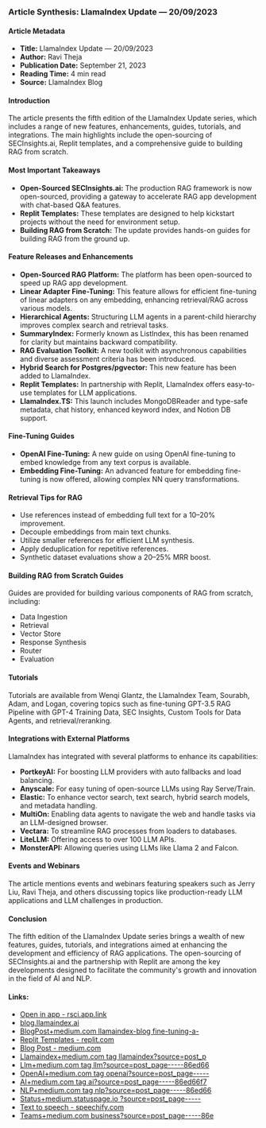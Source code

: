 ### Article Synthesis: LlamaIndex Update — 20/09/2023
#### Article Metadata
- **Title:** LlamaIndex Update — 20/09/2023
- **Author:** Ravi Theja
- **Publication Date:** September 21, 2023
- **Reading Time:** 4 min read
- **Source:** LlamaIndex Blog
#### Introduction
The article presents the fifth edition of the LlamaIndex Update series, which includes a range of new features, enhancements, guides, tutorials, and integrations. The main highlights include the open-sourcing of SECInsights.ai, Replit templates, and a comprehensive guide to building RAG from scratch.
#### Most Important Takeaways
- **Open-Sourced SECInsights.ai:** The production RAG framework is now open-sourced, providing a gateway to accelerate RAG app development with chat-based Q&A features.
- **Replit Templates:** These templates are designed to help kickstart projects without the need for environment setup.
- **Building RAG from Scratch:** The update provides hands-on guides for building RAG from the ground up.
#### Feature Releases and Enhancements
- **Open-Sourced RAG Platform:** The platform has been open-sourced to speed up RAG app development.
- **Linear Adapter Fine-Tuning:** This feature allows for efficient fine-tuning of linear adapters on any embedding, enhancing retrieval/RAG across various models.
- **Hierarchical Agents:** Structuring LLM agents in a parent-child hierarchy improves complex search and retrieval tasks.
- **SummaryIndex:** Formerly known as ListIndex, this has been renamed for clarity but maintains backward compatibility.
- **RAG Evaluation Toolkit:** A new toolkit with asynchronous capabilities and diverse assessment criteria has been introduced.
- **Hybrid Search for Postgres/pgvector:** This new feature has been added to LlamaIndex.
- **Replit Templates:** In partnership with Replit, LlamaIndex offers easy-to-use templates for LLM applications.
- **LlamaIndex.TS:** This launch includes MongoDBReader and type-safe metadata, chat history, enhanced keyword index, and Notion DB support.
#### Fine-Tuning Guides
- **OpenAI Fine-Tuning:** A new guide on using OpenAI fine-tuning to embed knowledge from any text corpus is available.
- **Embedding Fine-Tuning:** An advanced feature for embedding fine-tuning is now offered, allowing complex NN query transformations.
#### Retrieval Tips for RAG
- Use references instead of embedding full text for a 10–20% improvement.
- Decouple embeddings from main text chunks.
- Utilize smaller references for efficient LLM synthesis.
- Apply deduplication for repetitive references.
- Synthetic dataset evaluations show a 20–25% MRR boost.
#### Building RAG from Scratch Guides
Guides are provided for building various components of RAG from scratch, including:
- Data Ingestion
- Retrieval
- Vector Store
- Response Synthesis
- Router
- Evaluation
#### Tutorials
Tutorials are available from Wenqi Glantz, the LlamaIndex Team, Sourabh, Adam, and Logan, covering topics such as fine-tuning GPT-3.5 RAG Pipeline with GPT-4 Training Data, SEC Insights, Custom Tools for Data Agents, and retrieval/reranking.
#### Integrations with External Platforms
LlamaIndex has integrated with several platforms to enhance its capabilities:
- **PortkeyAI:** For boosting LLM providers with auto fallbacks and load balancing.
- **Anyscale:** For easy tuning of open-source LLMs using Ray Serve/Train.
- **Elastic:** To enhance vector search, text search, hybrid search models, and metadata handling.
- **MultiOn:** Enabling data agents to navigate the web and handle tasks via an LLM-designed browser.
- **Vectara:** To streamline RAG processes from loaders to databases.
- **LiteLLM:** Offering access to over 100 LLM APIs.
- **MonsterAPI:** Allowing queries using LLMs like Llama 2 and Falcon.
#### Events and Webinars
The article mentions events and webinars featuring speakers such as Jerry Liu, Ravi Theja, and others discussing topics like production-ready LLM applications and LLM challenges in production.
#### Conclusion
The fifth edition of the LlamaIndex Update series brings a wealth of new features, guides, tutorials, and integrations aimed at enhancing the development and efficiency of RAG applications. The open-sourcing of SECInsights.ai and the partnership with Replit are among the key developments designed to facilitate the community's growth and innovation in the field of AI and NLP.
#### Links:
  - [Open in app - rsci.app.link](https://rsci.app.link/?%24canonical_url=https%3A%2F%2Fmedium.com%2Fp%2F86ed66f78bac&%7Efeature=LoOpenInAppButton&%7Echannel=ShowPostUnderCollection&source=---two_column_layout_nav----------------------------------)
  - [blog.llamaindex.ai](https://blog.llamaindex.ai/?source=post_page-----86ed66f78bac--------------------------------)
  - [BlogPost+medium.com llamaindex-blog fine-tuning-a-](https://medium.com/llamaindex-blog/fine-tuning-a-linear-adapter-for-any-embedding-model-8dd0a142d383)
  - [Replit Templates - replit.com](https://replit.com/@LlamaIndex)
  - [Blog Post - medium.com](https://medium.com/llamaindex-blog/llamaindex-vectara-7a3889cd34cb)
  - [Llamaindex+medium.com tag llamaindex?source=post_p](https://medium.com/tag/llamaindex?source=post_page-----86ed66f78bac---------------llamaindex-----------------)
  - [Llm+medium.com tag llm?source=post_page-----86ed66](https://medium.com/tag/llm?source=post_page-----86ed66f78bac---------------llm-----------------)
  - [OpenAI+medium.com tag openai?source=post_page-----](https://medium.com/tag/openai?source=post_page-----86ed66f78bac---------------openai-----------------)
  - [AI+medium.com tag ai?source=post_page-----86ed66f7](https://medium.com/tag/ai?source=post_page-----86ed66f78bac---------------ai-----------------)
  - [NLP+medium.com tag nlp?source=post_page-----86ed66](https://medium.com/tag/nlp?source=post_page-----86ed66f78bac---------------nlp-----------------)
  - [Status+medium.statuspage.io ?source=post_page-----](https://medium.statuspage.io/?source=post_page-----86ed66f78bac--------------------------------)
  - [Text to speech - speechify.com](https://speechify.com/medium?source=post_page-----86ed66f78bac--------------------------------)
  - [Teams+medium.com business?source=post_page-----86e](https://medium.com/business?source=post_page-----86ed66f78bac--------------------------------)
